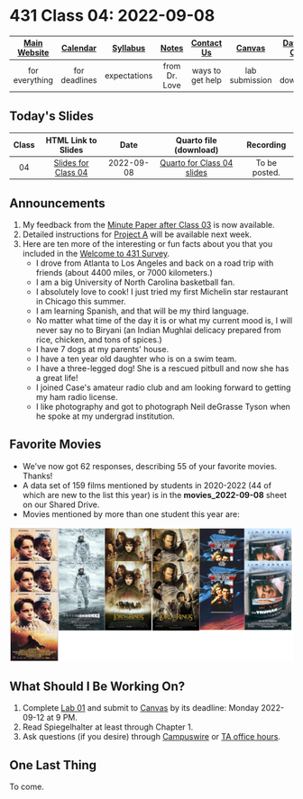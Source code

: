 # 431 Class 04: 2022-09-08

[Main Website](https://thomaselove.github.io/431-2022/) | [Calendar](https://thomaselove.github.io/431-2022/calendar.html) | [Syllabus](https://thomaselove.github.io/431-syllabus-2022/) | [Notes](https://thomaselove.github.io/431-notes/) | [Contact Us](https://thomaselove.github.io/431-2022/contact.html) | [Canvas](https://canvas.case.edu) | [Data and Code](https://github.com/THOMASELOVE/431-data)
:-----------: | :--------------: | :----------: | :---------: | :-------------: | :-----------: | :------------:
for everything | for deadlines | expectations | from Dr. Love | ways to get help | lab submission | for downloads

## Today's Slides

Class | HTML Link to Slides | Date | Quarto file (download) | Recording
:---: | :------------: | :---: | :--------------: | :----: 
04 | [Slides for Class 04](https://thomaselove.github.io/431-slides-2022/class04.html) | 2022-09-08 | [Quarto for Class 04 slides](https://thomaselove.github.io/431-slides-2022/class04.qmd) | To be posted.

## Announcements

1. My feedback from the [Minute Paper after Class 03](https://bit.ly/431-2022-min03-feedback) is now available.
2. Detailed instructions for [Project A](https://thomaselove.github.io/431-2022/assignments.html#project-a) will be available next week.
3. Here are ten more of the interesting or fun facts about you that you included in the [Welcome to 431 Survey](https://bit.ly/431-2022-welcome-survey).
    - I drove from Atlanta to Los Angeles and back on a road trip with friends (about 4400 miles, or 7000 kilometers.) 
    - I am a big University of North Carolina basketball fan.
    - I absolutely love to cook! I just tried my first Michelin star restaurant in Chicago this summer.
    - I am learning Spanish, and that will be my third language.
    - No matter what time of the day it is or what my current mood is, I will never say no to Biryani (an Indian Mughlai delicacy prepared from rice, chicken, and tons of spices.)
    - I have 7 dogs at my parents' house.
    - I have a ten year old daughter who is on a swim team.
    - I have a three-legged dog! She is a rescued pitbull and now she has a great life!
    - I joined Case's amateur radio club and am looking forward to getting my ham radio license.
    - I like photography and got to photograph Neil deGrasse Tyson when he spoke at my undergrad institution.

## Favorite Movies

- We've now got 62 responses, describing 55 of your favorite movies. Thanks! 
- A data set of 159 films mentioned by students in 2020-2022 (44 of which are new to the list this year) is in the **movies_2022-09-08** sheet on our Shared Drive.
- Movies mentioned by more than one student this year are:

![](movies_multiple.png)

## What Should I Be Working On?

1. Complete [Lab 01](https://github.com/THOMASELOVE/431-labs-2022) and submit to [Canvas](https://canvas.case.edu/) by its deadline: Monday 2022-09-12 at 9 PM.
2. Read Spiegelhalter at least through Chapter 1.
3. Ask questions (if you desire) through [Campuswire](https://campuswire.com/) or [TA office hours](https://thomaselove.github.io/431-2022/contact.html).

## One Last Thing

To come.
